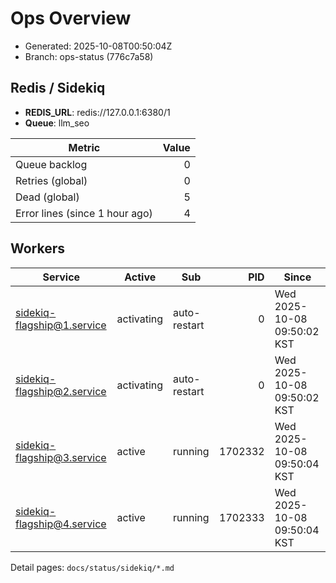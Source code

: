 # Ops Overview

- Generated: 2025-10-08T00:50:04Z
- Branch: ops-status (776c7a58)

## Redis / Sidekiq
- **REDIS_URL**: redis://127.0.0.1:6380/1
- **Queue**: llm_seo

| Metric | Value |
|---|---:|
| Queue backlog | 0 |
| Retries (global) | 0 |
| Dead (global) | 5 |
| Error lines (since 1 hour ago) | 4 |

## Workers
| Service | Active | Sub | PID | Since |
|---|---|---|---:|---|
| sidekiq-flagship@1.service | activating | auto-restart | 0 | Wed 2025-10-08 09:50:02 KST |
| sidekiq-flagship@2.service | activating | auto-restart | 0 | Wed 2025-10-08 09:50:02 KST |
| sidekiq-flagship@3.service | active | running | 1702332 | Wed 2025-10-08 09:50:04 KST |
| sidekiq-flagship@4.service | active | running | 1702333 | Wed 2025-10-08 09:50:04 KST |

Detail pages: `docs/status/sidekiq/*.md`
